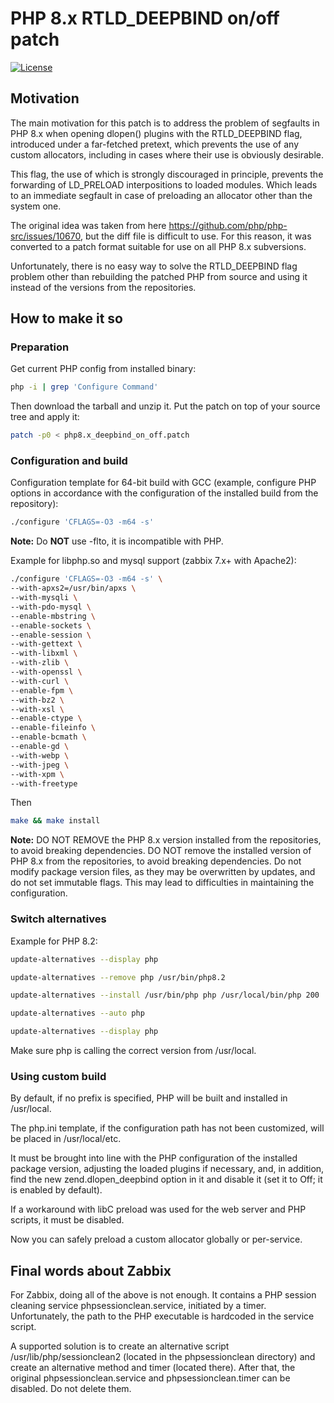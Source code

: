 # PHP 8.x RTLD_DEEPBIND on/off patch
[![License](https://img.shields.io/badge/License-MIT--Clause-blue.svg)](https://github.com/yvoinov/php8.x-deepbind-on-off-patch/blob/main/LICENSE)
## Motivation

The main motivation for this patch is to address the problem of segfaults in PHP 8.x when opening dlopen() plugins with the RTLD_DEEPBIND flag, introduced under a far-fetched pretext, which prevents the use of any custom allocators, including in cases where their use is obviously desirable.

This flag, the use of which is strongly discouraged in principle, prevents the forwarding of LD_PRELOAD interpositions to loaded modules. Which leads to an immediate segfault in case of preloading an allocator other than the system one.

The original idea was taken from here https://github.com/php/php-src/issues/10670, but the diff file is difficult to use. For this reason, it was converted to a patch format suitable for use on all PHP 8.x subversions.

Unfortunately, there  is no easy way to solve the RTLD_DEEPBIND flag problem other than rebuilding the patched PHP from source and using it instead of the versions from the repositories.

## How to make it so

### Preparation

Get current PHP config from installed binary:
```sh
php -i | grep 'Configure Command'
```
Then download the tarball and unzip it. Put the patch on top of your source tree and apply it:
```sh
patch -p0 < php8.x_deepbind_on_off.patch
```

### Configuration and build

Configuration template for 64-bit build with GCC (example, configure PHP options in accordance with the configuration of the installed build from the repository):
```sh
./configure 'CFLAGS=-O3 -m64 -s'
```
**Note:** Do **NOT** use -flto, it is incompatible with PHP.

Example for libphp.so and mysql support (zabbix 7.x+ with Apache2):
```sh
./configure 'CFLAGS=-O3 -m64 -s' \
--with-apxs2=/usr/bin/apxs \
--with-mysqli \
--with-pdo-mysql \
--enable-mbstring \
--enable-sockets \
--enable-session \
--with-gettext \
--with-libxml \
--with-zlib \
--with-openssl \
--with-curl \
--enable-fpm \
--with-bz2 \
--with-xsl \
--enable-ctype \
--enable-fileinfo \
--enable-bcmath \
--enable-gd \
--with-webp \
--with-jpeg \
--with-xpm \
--with-freetype
```
Then
```sh
make && make install
```
**Note:** DO NOT REMOVE the PHP 8.x version installed from the repositories, to avoid breaking dependencies. DO NOT remove the installed version of PHP 8.x from the repositories, to avoid breaking dependencies. Do not modify package version files, as they may be overwritten by updates, and do not set immutable flags. This may lead to difficulties in maintaining the configuration.

### Switch alternatives

Example for PHP 8.2:
```sh
update-alternatives --display php
```
```sh
update-alternatives --remove php /usr/bin/php8.2
```
```sh
update-alternatives --install /usr/bin/php php /usr/local/bin/php 200
```
```sh
update-alternatives --auto php
```
```sh
update-alternatives --display php
```
Make sure php is calling the correct version from /usr/local.

### Using custom build

By default, if no prefix is specified, PHP will be built and installed in /usr/local.

The php.ini template, if the configuration path has not been customized, will be placed in /usr/local/etc.

It must be brought into line with the PHP configuration of the installed package version, adjusting the loaded plugins if necessary, and, in addition, find the new zend.dlopen_deepbind option in it and disable it (set it to Off; it is enabled by default).

If a workaround with libC preload was used for the web server and PHP scripts, it must be disabled.

Now you can safely preload a custom allocator globally or per-service.

## Final words about Zabbix

For Zabbix, doing all of the above is not enough. It contains a PHP session cleaning service phpsessionclean.service, initiated by a timer. Unfortunately, the path to the PHP executable is hardcoded in the service script.

A supported solution is to create an alternative script /usr/lib/php/sessionclean2 (located in the phpsessionclean directory) and create an alternative method and timer (located there). After that, the original phpsessionclean.service and phpsessionclean.timer can be disabled. Do not delete them.
